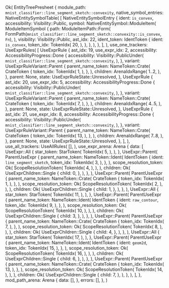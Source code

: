 Ok(
    EntityTreePresheet {
        module_path: `mnist_classifier::line_segment_sketch::convexity`,
        native_symbol_entries: NativeEntitySymbolTable(
            [
                NativeEntitySymbolEntry {
                    ident: `is_convex`,
                    accessibility: Visibility::Public,
                    symbol: NativeEntitySymbol::ModuleItem(
                        ModuleItemSymbol {
                            path: ModuleItemPath::Form(
                                FormPath(`mnist_classifier::line_segment_sketch::convexity::is_convex`, `Fn`),
                            ),
                            visibility: Visibility::Public,
                            ast_idx: 22,
                            ident_token: IdentToken {
                                ident: `is_convex`,
                                token_idx: TokenIdx(
                                    20,
                                ),
                            },
                        },
                    ),
                },
            ],
        ),
        use_one_trackers: UseExprRules(
            [
                UseExprRule {
                    ast_idx: 19,
                    use_expr_idx: 2,
                    accessibility: AccessibilityProgress::Done {
                        accessibility: Visibility::PublicUnder(
                            `mnist_classifier::line_segment_sketch::convexity`,
                        ),
                    },
                    variant: UseExprRuleVariant::Parent {
                        parent_name_token: NameToken::Crate(
                            CrateToken {
                                token_idx: TokenIdx(
                                    1,
                                ),
                            },
                        ),
                        children: ArenaIdxRange(
                            1..2,
                        ),
                    },
                    parent: None,
                    state: UseExprRuleState::Unresolved,
                },
                UseExprRule {
                    ast_idx: 20,
                    use_expr_idx: 5,
                    accessibility: AccessibilityProgress::Done {
                        accessibility: Visibility::PublicUnder(
                            `mnist_classifier::line_segment_sketch::convexity`,
                        ),
                    },
                    variant: UseExprRuleVariant::Parent {
                        parent_name_token: NameToken::Crate(
                            CrateToken {
                                token_idx: TokenIdx(
                                    7,
                                ),
                            },
                        ),
                        children: ArenaIdxRange(
                            4..5,
                        ),
                    },
                    parent: None,
                    state: UseExprRuleState::Unresolved,
                },
                UseExprRule {
                    ast_idx: 21,
                    use_expr_idx: 8,
                    accessibility: AccessibilityProgress::Done {
                        accessibility: Visibility::PublicUnder(
                            `mnist_classifier::line_segment_sketch::convexity`,
                        ),
                    },
                    variant: UseExprRuleVariant::Parent {
                        parent_name_token: NameToken::Crate(
                            CrateToken {
                                token_idx: TokenIdx(
                                    13,
                                ),
                            },
                        ),
                        children: ArenaIdxRange(
                            7..8,
                        ),
                    },
                    parent: None,
                    state: UseExprRuleState::Unresolved,
                },
            ],
        ),
        use_all_trackers: UseAllRules(
            [],
        ),
        use_expr_arena: Arena {
            data: [
                UseExpr::All {
                    star_token: StarToken(
                        TokenIdx(
                            5,
                        ),
                    ),
                },
                UseExpr::Parent(
                    ParentUseExpr {
                        parent_name_token: NameToken::Ident(
                            IdentToken {
                                ident: `line_segment_sketch`,
                                token_idx: TokenIdx(
                                    3,
                                ),
                            },
                        ),
                        scope_resolution_token: Ok(
                            ScopeResolutionToken(
                                TokenIdx(
                                    4,
                                ),
                            ),
                        ),
                        children: Ok(
                            UseExprChildren::Single {
                                child: 0,
                            },
                        ),
                    },
                ),
                UseExpr::Parent(
                    ParentUseExpr {
                        parent_name_token: NameToken::Crate(
                            CrateToken {
                                token_idx: TokenIdx(
                                    1,
                                ),
                            },
                        ),
                        scope_resolution_token: Ok(
                            ScopeResolutionToken(
                                TokenIdx(
                                    2,
                                ),
                            ),
                        ),
                        children: Ok(
                            UseExprChildren::Single {
                                child: 1,
                            },
                        ),
                    },
                ),
                UseExpr::All {
                    star_token: StarToken(
                        TokenIdx(
                            11,
                        ),
                    ),
                },
                UseExpr::Parent(
                    ParentUseExpr {
                        parent_name_token: NameToken::Ident(
                            IdentToken {
                                ident: `raw_contour`,
                                token_idx: TokenIdx(
                                    9,
                                ),
                            },
                        ),
                        scope_resolution_token: Ok(
                            ScopeResolutionToken(
                                TokenIdx(
                                    10,
                                ),
                            ),
                        ),
                        children: Ok(
                            UseExprChildren::Single {
                                child: 3,
                            },
                        ),
                    },
                ),
                UseExpr::Parent(
                    ParentUseExpr {
                        parent_name_token: NameToken::Crate(
                            CrateToken {
                                token_idx: TokenIdx(
                                    7,
                                ),
                            },
                        ),
                        scope_resolution_token: Ok(
                            ScopeResolutionToken(
                                TokenIdx(
                                    8,
                                ),
                            ),
                        ),
                        children: Ok(
                            UseExprChildren::Single {
                                child: 4,
                            },
                        ),
                    },
                ),
                UseExpr::All {
                    star_token: StarToken(
                        TokenIdx(
                            17,
                        ),
                    ),
                },
                UseExpr::Parent(
                    ParentUseExpr {
                        parent_name_token: NameToken::Ident(
                            IdentToken {
                                ident: `geom2d`,
                                token_idx: TokenIdx(
                                    15,
                                ),
                            },
                        ),
                        scope_resolution_token: Ok(
                            ScopeResolutionToken(
                                TokenIdx(
                                    16,
                                ),
                            ),
                        ),
                        children: Ok(
                            UseExprChildren::Single {
                                child: 6,
                            },
                        ),
                    },
                ),
                UseExpr::Parent(
                    ParentUseExpr {
                        parent_name_token: NameToken::Crate(
                            CrateToken {
                                token_idx: TokenIdx(
                                    13,
                                ),
                            },
                        ),
                        scope_resolution_token: Ok(
                            ScopeResolutionToken(
                                TokenIdx(
                                    14,
                                ),
                            ),
                        ),
                        children: Ok(
                            UseExprChildren::Single {
                                child: 7,
                            },
                        ),
                    },
                ),
            ],
        },
        mod_path_arena: Arena {
            data: [],
        },
        errors: [],
    },
)